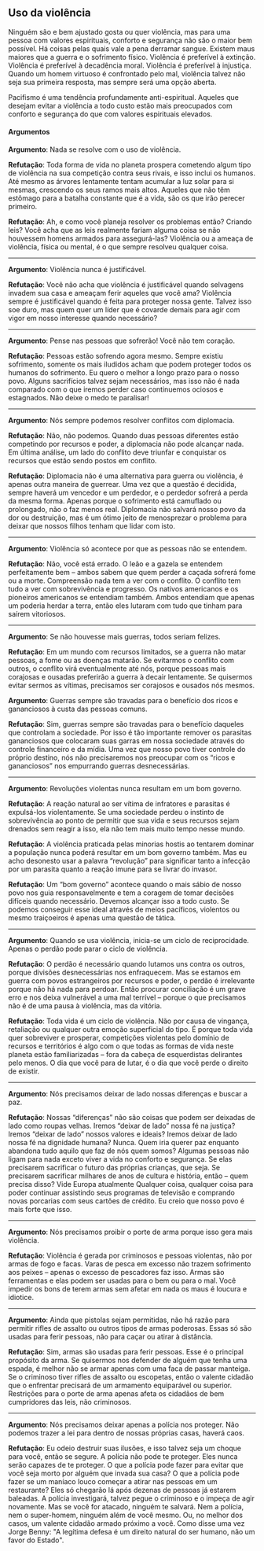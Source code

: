 ## Uso da violência

Ninguém são e bem ajustado gosta ou quer violência, mas para uma pessoa com valores espirituais, conforto e segurança não são o maior bem possível. Há coisas pelas quais vale a pena derramar sangue. Existem maus maiores que a guerra e o sofrimento físico. Violência é preferível à extinção. Violência é preferível à decadência moral. Violência é preferível à injustiça. Quando um homem virtuoso é confrontado pelo mal, violência talvez não seja sua primeira resposta, mas sempre será uma opção aberta.

Pacifismo é uma tendência profundamente anti-espiritual. Aqueles que desejam evitar a violência a todo custo estão mais preocupados com conforto e segurança do que com valores espirituais elevados.

#### Argumentos

**Argumento**: Nada se resolve com o uso de violência.

**Refutação**: Toda forma de vida no planeta prospera cometendo algum tipo de violência na sua competição contra seus rivais, e isso inclui os humanos. Até mesmo as árvores lentamente tentam acumular a luz solar para si mesmas, crescendo os seus ramos mais altos. Aqueles que não têm estômago para a batalha constante que é a vida, são os que irão perecer primeiro.

**Refutação**: Ah, e como você planeja resolver os problemas então? Criando leis? Você acha que as leis realmente fariam alguma coisa se não houvessem homens armados para assegurá-las? Violência ou a ameaça de violência, física ou mental, é o que sempre resolveu qualquer coisa.

---

**Argumento**: Violência nunca é justificável.

**Refutação**: Você não acha que violência é justificável quando selvagens invadem sua casa e ameaçam ferir aqueles que você ama? Violência sempre é justificável quando é feita para proteger nossa gente. Talvez isso soe duro, mas quem quer um líder que é covarde demais para agir com vigor em nosso interesse quando necessário?

---

**Argumento**: Pense nas pessoas que sofrerão! Você não tem coração.

**Refutação**: Pessoas estão sofrendo agora mesmo. Sempre existiu sofrimento, somente os mais iludidos acham que podem proteger todos os humanos do sofrimento. Eu quero o melhor a longo prazo para o nosso povo. Alguns sacrifícios talvez sejam necessários, mas isso não é nada comparado com o que iremos perder caso continuemos ociosos e estagnados. Não deixe o medo te paralisar!

---

**Argumento**: Nós sempre podemos resolver conflitos com diplomacia.

**Refutação**: Não, não podemos. Quando duas pessoas diferentes estão competindo por recursos e poder, a diplomacia não pode alcançar nada. Em última análise, um lado do conflito deve triunfar e conquistar os recursos que estão sendo postos em conflito.

**Refutação**: Diplomacia não é uma alternativa para guerra ou violência, é apenas outra maneira de guerrear. Uma vez que a questão é decidida, sempre haverá um vencedor e um perdedor, e o perdedor sofrerá a perda da mesma forma. Apenas porque o sofrimento está camuflado ou prolongado, não o faz menos real. Diplomacia não salvará nosso povo da dor ou destruição, mas é um ótimo jeito de menosprezar o problema para deixar que nossos filhos tenham que lidar com isto.

---

**Argumento**: Violência só acontece por que as pessoas não se entendem.

**Refutação**: Não, você está errado. O leão e a gazela se entendem perfeitamente bem – ambos sabem que quem perder a caçada sofrerá fome ou a morte. Compreensão nada tem a ver com o conflito. O conflito tem tudo a ver com sobrevivência e progresso. Os nativos americanos e os pioneiros americanos se entendiam também. Ambos entendiam que apenas um poderia herdar a terra, então eles lutaram com tudo que tinham para saírem vitoriosos.

---

**Argumento**: Se não houvesse mais guerras, todos seriam felizes.

**Refutação**: Em um mundo com recursos limitados, se a guerra não matar pessoas, a fome ou as doenças matarão. Se evitarmos o conflito com outros, o conflito virá eventualmente até nós, porque pessoas mais corajosas e ousadas preferirão a guerra à decair lentamente. Se quisermos evitar sermos as vítimas, precisamos ser corajosos e ousados nós mesmos.

**Argumento**: Guerras sempre são travadas para o benefício dos ricos e gananciosos à custa das pessoas comuns.

**Refutação**: Sim, guerras sempre são travadas para o benefício daqueles que controlam a sociedade. Por isso é tão importante remover os parasitas gananciosos que colocaram suas garras em nossa sociedade através do controle financeiro e da mídia. Uma vez que nosso povo tiver controle do próprio destino, nós não precisaremos nos preocupar com os “ricos e gananciosos” nos empurrando guerras desnecessárias.

---

**Argumento**: Revoluções violentas nunca resultam em um bom governo.

**Refutação**: A reação natural ao ser vítima de infratores e parasitas é expulsá-los violentamente. Se uma sociedade perdeu o instinto de sobrevivência ao ponto de permitir que sua vida e seus recursos sejam drenados sem reagir a isso, ela não tem mais muito tempo nesse mundo.

**Refutação**: A violência praticada pelas minorias hostis ao tentarem dominar a população nunca poderá resultar em um bom governo também. Mas eu acho desonesto usar a palavra “revolução” para significar tanto a infecção por um parasita quanto a reação imune para se livrar do invasor.

**Refutação**: Um “bom governo” acontece quando o mais sábio de nosso povo nos guia responsavelmente e tem a coragem de tomar decisões difíceis quando necessário. Devemos alcançar isso a todo custo. Se podemos conseguir esse ideal através de meios pacíficos, violentos ou mesmo traiçoeiros é apenas uma questão de tática.

---

**Argumento**: Quando se usa violência, inicia-se um ciclo de reciprocidade. Apenas o perdão pode parar o ciclo de violência.

**Refutação**: O perdão é necessário quando lutamos uns contra os outros, porque divisões desnecessárias nos enfraquecem. Mas se estamos em guerra com povos estrangeiros por recursos e poder, o perdão é irrelevante porque não há nada para perdoar. Então procurar conciliação é um grave erro e nos deixa vulnerável a uma mal terrível – porque o que precisamos não é de uma pausa à violência, mas da vitória.

**Refutação**: Toda vida é um ciclo de violência. Não por causa de vingança, retaliação ou qualquer outra emoção superficial do tipo. É porque toda vida quer sobreviver e prosperar, competições violentas pelo domínio de recursos e territórios é algo com o que todas as formas de vida neste planeta estão familiarizadas – fora da cabeça de esquerdistas delirantes pelo menos. O dia que você para de lutar, é o dia que você perde o direito de existir.

---

**Argumento**: Nós precisamos deixar de lado nossas diferenças e buscar a paz.

**Refutação**: Nossas “diferenças” não são coisas que podem ser deixadas de lado como roupas velhas. Iremos “deixar de lado” nossa fé na justiça? Iremos “deixar de lado” nossos valores e ideais? Iremos deixar de lado nossa fé na dignidade humana? Nunca. Quem iria querer paz enquanto abandona tudo aquilo que faz de nós quem somos? Algumas pessoas não ligam para nada exceto viver a vida no conforto e segurança. Se elas precisarem sacrificar o futuro das próprias crianças, que seja. Se precisarem sacrificar milhares de anos de cultura e história, então – quem precisa disso? Vide Europa atualmente Qualquer coisa, qualquer coisa para poder continuar assistindo seus programas de televisão e comprando novas porcarias com seus cartões de crédito. Eu creio que nosso povo é mais forte que isso.

---

**Argumento**: Nós precisamos proibir o porte de arma porque isso gera mais violência.

**Refutação**: Violência é gerada por criminosos e pessoas violentas, não por armas de fogo e facas. Varas de pesca em excesso não trazem sofrimento aos peixes – apenas o excesso de pescadores faz isso. Armas são ferramentas e elas podem ser usadas para o bem ou para o mal. Você impedir os bons de terem armas sem afetar em nada os maus é loucura e idiotice.

---

**Argumento**: Ainda que pistolas sejam permitidas, não há razão para permitir rifles de assalto ou outros tipos de armas poderosas. Essas só são usadas para ferir pessoas, não para caçar ou atirar à distância.

**Refutação**: Sim, armas são usadas para ferir pessoas. Esse é o principal propósito da arma. Se quisermos nos defender de alguém que tenha uma espada, é melhor não se armar apenas com uma faca de passar manteiga. Se o criminoso tiver rifles de assalto ou escopetas, então o valente cidadão que o enfrentar precisará de um armamento equiparável ou superior. Restrições para o porte de arma apenas afeta os cidadãos de bem cumpridores das leis, não criminosos.

---

**Argumento**: Nós precisamos deixar apenas a polícia nos proteger. Não podemos trazer a lei para dentro de nossas próprias casas, haverá caos.

**Refutação**: Eu odeio destruir suas ilusões, e isso talvez seja um choque para você, então se segure. A polícia não pode te proteger. Eles nunca serão capazes de te proteger. O que a polícia pode fazer para evitar que você seja morto por alguém que invada sua casa? O que a polícia pode fazer se um maníaco louco começar a atirar nas pessoas em um restaurante? Eles só chegarão lá após dezenas de pessoas já estarem baleadas. A polícia investigará, talvez pegue o criminoso e o impeça de agir novamente. Mas se você for atacado, ninguém te salvará. Nem a polícia, nem o super-homem, ninguém além de você mesmo. Ou, no melhor dos casos, um valente cidadão armado próximo a você. Como disse uma vez Jorge Benny: "A legítima defesa é um direito natural do ser humano, não um favor do Estado".

